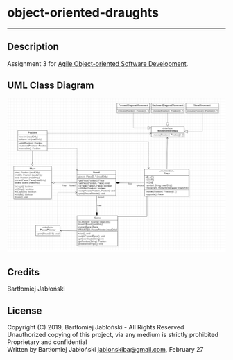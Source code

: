 # object-oriented-draughts

---

## Description

Assignment 3 for [Agile Object-oriented Software Development](https://kurser.dtu.dk/course/02160).

## UML Class Diagram

![Diagram](object-oriented-draughts.png)

## Credits

Bartłomiej Jabłoński

## License

Copyright (C) 2019, Bartłomiej Jabłoński - All Rights Reserved  
Unauthorized copying of this project, via any medium is strictly prohibited  
Proprietary and confidential  
Written by Bartłomiej Jabłoński <jablonskiba@gmail.com>, February 27